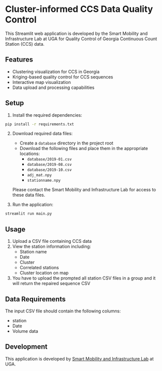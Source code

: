 # Cluster-informed CCS Data Quality Control

This Streamlit web application is developed by the Smart Mobility and Infrastructure Lab at UGA for Quality Control of Georgia Continuous Count Station (CCS) data.

## Features

- Clustering visualization for CCS in Georgia
- Kriging-based quality control for CCS sequences
- Interactive map visualization
- Data upload and processing capabilities

## Setup

1. Install the required dependencies:
```bash
pip install -r requirements.txt
```

2. Download required data files:
   - Create a `database` directory in the project root
   - Download the following files and place them in the appropriate locations:
     - `database/2019-01.csv`
     - `database/2019-08.csv`
     - `database/2019-10.csv`
     - `adj_mat.npy`
     - `stationname.npy`
   
   Please contact the Smart Mobility and Infrastructure Lab for access to these data files.

3. Run the application:
```bash
streamlit run main.py
```

## Usage

1. Upload a CSV file containing CCS data
2. View the station information including:
   - Station name
   - Date
   - Cluster
   - Correlated stations
   - Cluster location on map
3. You have to upload the prompted all station CSV files in a group and it will return the repaired sequence CSV

## Data Requirements

The input CSV file should contain the following columns:
- station
- Date
- Volume data

## Development

This application is developed by [Smart Mobility and Infrastructure Lab](http://smil.engr.uga.edu/) at UGA. 